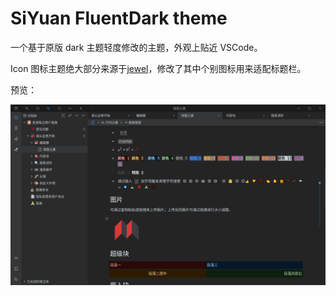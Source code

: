 # SiYuan FluentDark theme

一个基于原版 dark 主题轻度修改的主题，外观上贴近 VSCode。

Icon 图标主题绝大部分来源于[jewel](https://github.com/langzhou/jewel-icons-for-siyuan)，修改了其中个别图标用来适配标题栏。

预览：

![screenshot.png](screenshot.png)
